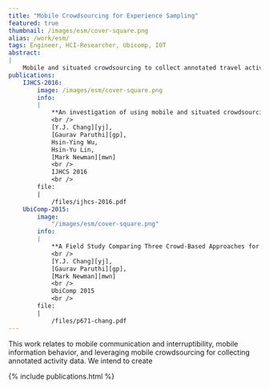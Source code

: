 ```yaml
---
title: "Mobile Crowdsourcing for Experience Sampling"
featured: true
thumbnail: /images/esm/cover-square.png
alias: /work/esm/
tags: Engineer, HCI-Researcher, Ubicomp, IOT
abstract:
|
    Mobile and situated crowdsourcing to collect annotated travel activity data in real-word settings.
publications:
    IJHCS-2016:
        image: /images/esm/cover-square.png
        info:
        |
            **An investigation of using mobile and situated crowdsourcing to collect annotated travel activity data in real-word settings**
            <br />
            [Y.J. Chang][yj],
            [Gaurav Paruthi][gp],
            Hsin-Ying Wu,
            Hsin-Yu Lin,
            [Mark Newman][mwn]
            <br />
            IJHCS 2016
            <br />
        file:
        |   
            /files/ijhcs-2016.pdf
    UbiComp-2015:
        image:
            "/images/esm/cover-square.png"
        info:
        |
            **A Field Study Comparing Three Crowd-Based Approaches for Labeling Activity Data**
            <br />
            [Y.J. Chang][yj],
            [Gaurav Paruthi][gp],
            [Mark Newman][mwn]
            <br />
            UbiComp 2015
            <br />
        file:
        |   
            /files/p671-chang.pdf
---
```


This work relates to mobile communication and interruptibility, mobile information behavior, and leveraging mobile crowdsourcing for collecting annotated activity data. We intend to create




{% include publications.html %}
